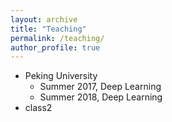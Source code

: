 ```yaml
---
layout: archive
title: "Teaching"
permalink: /teaching/
author_profile: true
---
```


* Peking University
  * Summer 2017, Deep Learning
  * Summer 2018, Deep Learning
* class2
